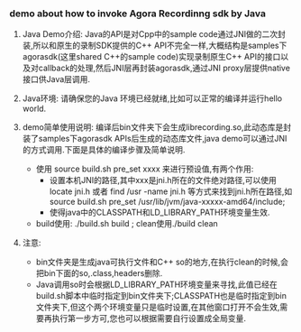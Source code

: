### demo about how to invoke Agora Recordinng sdk by Java
1. Java Demo介绍:
  Java的API是对Cpp中的sample code通过JNI做的二次封装,所以和原生的录制SDK提供的C++ API不完全一样,大概结构是samples下agorasdk(这里shared C++的sample code)实现录制原生C++ API的接口以及对callback的处理,然后JNI层再封装agorasdk,通过JNI proxy层提供native接口供Java层调用.
    
2. Java环境:
  请确保您的Java 环境已经就绪,比如可以正常的编译并运行hello world.

3. demo简单使用说明:
  编译后bin文件夹下会生成librecording.so,此动态库是封装了samples下agorasdk APIs后生成的动态库文件,java demo可以通过JNI的方式调用.下面是具体的编译步骤及简单说明.
    - 使用 source build.sh pre_set xxxx 来进行预设值,有两个作用:
        - 设置本机JNI的路径,其中xxx是jni.h所在的文件绝对路径,可以使用locate jni.h 或者 find /usr -name jni.h 等方式来找到jni.h所在路径,如source build.sh pre_set /usr/lib/jvm/java-xxxxx-amd64/include;
        - 使得java中的CLASSPATH和LD_LIBRARY_PATH环境变量生效.
    - build使用: 
        ./build.sh build ; 
        clean使用./build clean 
4. 注意:
    - bin文件夹是生成java可执行文件和C++ so的地方,在执行clean的时候,会把bin下面的so,.class,headers删除.
    - Java调用so时会根据LD_LIBRARY_PATH环境变量来寻找,此值已经在build.sh脚本中临时指定到bin文件夹下;CLASSPATH也是临时指定到bin文件夹下,但这个两个环境变量只是临时设置,在其他窗口打开不会生效,需要再执行第一步方可,您也可以根据需要自行设置成全局变量.

